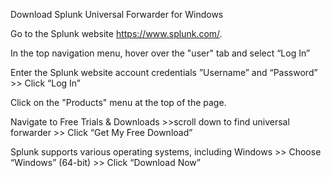 Download Splunk Universal Forwarder for Windows 

Go to the Splunk website https://www.splunk.com/.

In the top navigation menu, hover over the "user" tab and select “Log In” 

Enter the Splunk website account credentials ”Username” and “Password” >> Click “Log In”

Click on the "Products" menu at the top of the page.

Navigate to Free Trials & Downloads >>scroll down to find universal forwarder >> Click “Get My Free Download”

Splunk supports various operating systems, including Windows >> Choose “Windows” (64-bit) >> Click “Download Now”
